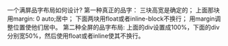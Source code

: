  一个满屏品字布局如何设计?
第一种真正的品字：
三块高宽是确定的；
上面那块用margin: 0 auto;居中；
下面两块用float或者inline-block不换行；
用margin调整位置使他们居中。
第二种全屏的品字布局:
上面的div设置成100%，下面的div分别宽50%，然后使用float或者inline使其不换行。
